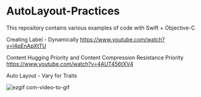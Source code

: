 # AutoLayout-Practices
This repository contains various examples of code with Swift + Objective-C

Creating Label - Dynamically
https://www.youtube.com/watch?v=l4pEnApXtTU

Content Hugging Priority and Content Compression Resistance Priority
https://www.youtube.com/watch?v=4AUT456tXV4

Auto Layout - Vary for Traits

![ezgif com-video-to-gif](https://user-images.githubusercontent.com/27955299/71880463-6c2c1c00-3156-11ea-90f3-eb30555b8945.gif)

